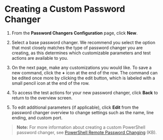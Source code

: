 [title]: # (Creating a Custom Password Changer)
[tags]: # (XXX)
[priority]: # (20)

# Creating a Custom Password Changer

1. From the **Password Changers Configuration** page, click **New**.

1. Select a base password changer. We recommend you select the option that most closely matches the type of password changer you are creating, as this determines which customizable parameters and test actions are available to you.

1. On the next page, make any customizations you would like. To save a new command, click the **+** icon at the end of the row. The command can be edited once more by clicking the edit button, which is labeled with a small pencil icon at the end of the row.

1. To access the test actions for your new password changer, click **Back** to return to the overview screen.

1. To edit additional parameters (if applicable), click **Edit** from the password changer overview to change settings such as the name, line ending, and custom port.

> **Note:** For more information about creating a custom PowerShell password changer, see [PowerShell Remote Password Changing](https://updates.thycotic.net/links.ashx?PowerShellPasswordChanging) (KB).
